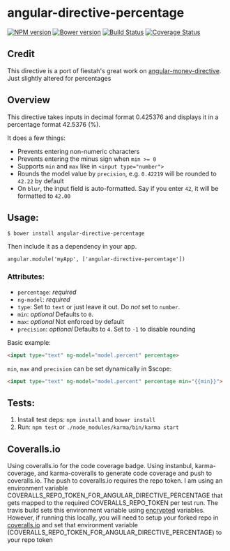 # angular-directive-percentage

[![NPM version](https://badge.fury.io/js/angular-directive-percentage.png)](http://badge.fury.io/js/angular-directive-percentage)
[![Bower version](https://badge.fury.io/bo/angular-directive-percentage.png)](http://badge.fury.io/bo/angular-directive-percentage)
[![Build Status](https://travis-ci.org/dkhunt27/angular-directive-percentage.svg?branch=master)](https://travis-ci.org/dkhunt27/angular-directive-percentage)
[![Coverage Status](https://coveralls.io/repos/dkhunt27/angular-directive-percentage/badge.svg)](https://coveralls.io/r/dkhunt27/angular-directive-percentage)

## Credit

This directive is a port of fiestah's great work on [angular-money-directive](https://github.com/fiestah/angular-money-directive).  Just slightly altered for percentages

## Overview

This directive takes inputs in decimal format 0.425376 and displays it in a percentage format 42.5376 (%).

It does a few things:

- Prevents entering non-numeric characters
- Prevents entering the minus sign when `min >= 0`
- Supports `min` and `max` like in `<input type="number">`
- Rounds the model value by `precision`, e.g. `0.42219` will be rounded to `42.22` by default
- On `blur`, the input field is auto-formatted. Say if you enter `42`, it will be formatted to `42.00`


## Usage:

```
$ bower install angular-directive-percentage
```

Then include it as a dependency in your app.
```
angular.module('myApp', ['angular-directive-percentage'])
```

### Attributes:

- `percentage`: _required_
- `ng-model`: _required_
- `type`: Set to `text` or just leave it out. Do _not_ set to `number`.
- `min`: _optional_ Defaults to `0`.
- `max`: _optional_ Not enforced by default
- `precision`: _optional_ Defaults to `4`. Set to `-1` to disable rounding

Basic example:

``` html
<input type="text" ng-model="model.percent" percentage>
```

`min`, `max` and `precision` can be set dynamically in $scope:

``` html
<input type="text" ng-model="model.percent" percentage min="{{min}}">
```

## Tests:

1. Install test deps: `npm install` and `bower install`
2. Run: `npm test` or `./node_modules/karma/bin/karma start`

## Coveralls.io

Using coveralls.io for the code coverage badge.  Using instanbul, karma-coverage, and karma-coveralls to generate code coverage and push to coveralls.io.
The push to coveralls.io requires the repo token.  I am using an environment variable COVERALLS_REPO_TOKEN_FOR_ANGULAR_DIRECTIVE_PERCENTAGE that gets mapped
to the required COVERALLS_REPO_TOKEN per test run.  The travis build sets this environment variable using [encrypted](http://docs.travis-ci.com/user/encryption-keys/)
variables.  However, if running this locally, you will need to setup your forked repo in [coveralls.io](https://coveralls.io/) and set that environment 
variable (COVERALLS_REPO_TOKEN_FOR_ANGULAR_DIRECTIVE_PERCENTAGE) to your repo token